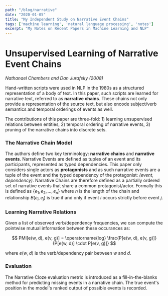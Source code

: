 ```yaml
---
path: "/blog/narrative"
date: "2020-01-05"
title: "My Independent Study on Narrative Event Chains"
tags: ['machine learning', 'natural language processing', 'notes']
excerpt: "My Notes on Recent Papers in Machine Learning and NLP"
---
```


# Unsupervised Learning of Narrative Event Chains
*Nathanael Chambers and Dan Jurafsky (2008)*

Hand-written scripts were used in NLP in the 1980s as a structured representation of a body of text. In this paper, such scripts are learned for narrative text, referred to as **narrative chains**. These chains not only provide a representation of the source text, but also encode subject/verb semantics and temporal orderings of events as well.

The contributions of this paper are three-fold: 1) learning unsupervised relations between entities, 2) temporal ordering of narrative events, 3) pruning of the narrative chains into discrete sets.

### The Narrative Chain Model
The authors define two key terminology: **narrative chains** and **narrative events**. Narrative Events are defined as tuples of an event and its participants, represented as typed dependencies. This paper only considers single actors as **protagonists** and as such narrative events are a tuple of the event and the typed dependency of the protagonist: *(event, dependency)*. Narrative Chains are therefore defined as a partially ordered set of narrative events that share a common protagonist/actor. Formally this is defined as $\{e_1, e_2, ..., e_n \}$ where $n$ is the length of the chain and relationship $B(e_i, e_j)$ is true if and only if event $i$ occurs strictly before event $j$.

### Learning Narrative Relations
Given a list of observed verb/dependency frequencies, we can compute the pointwise mutual information between these occurances as:

$$
PMI[e(w, d), e(v, g)] = \operatorname{log} \frac{P[e(w, d), e(v, g)]}{P[e(w, d)] \cdot P[e(v, g)]}
$$

where $e(w, d)$ is the verb/dependency pair between $w$ and $d$.

### Evaluation
The Narrative Cloze evaluation metric is introduced as a fill-in-the-blanks method for predicting missing events in a narrative chain. The true event's position in the model's ranked output of possible events is recorded. 